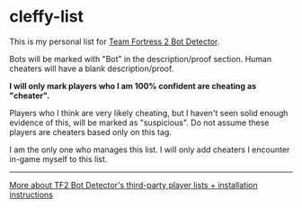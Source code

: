 # cleffy-list
This is my personal list for [Team Fortress 2 Bot Detector](https://github.com/PazerOP/tf2_bot_detector). 

Bots will be marked with "Bot" in the description/proof section. Human cheaters will have a blank description/proof.

**I will only mark players who I am 100% confident are cheating as "cheater".**

Players who I think are very likely cheating, but I haven't seen solid enough evidence of this, will be marked as "suspicious". Do not assume these players are cheaters based only on this tag.

I am the only one who manages this list. I will only add cheaters I encounter in-game myself to this list.

---

[More about TF2 Bot Detector's third-party player lists + installation instructions](https://github.com/PazerOP/tf2_bot_detector/wiki/Customization#third-party-player-lists-and-rules)
